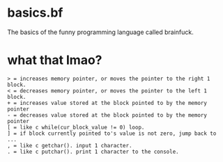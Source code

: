# basics.bf
The basics of the funny programming language called brainfuck.

# what that lmao?
```bf
> = increases memory pointer, or moves the pointer to the right 1 block.
< = decreases memory pointer, or moves the pointer to the left 1 block.
+ = increases value stored at the block pointed to by the memory pointer
- = decreases value stored at the block pointed to by the memory pointer
[ = like c while(cur_block_value != 0) loop.
] = if block currently pointed to's value is not zero, jump back to ...
, = like c getchar(). input 1 character.
. = like c putchar(). print 1 character to the console.
```
